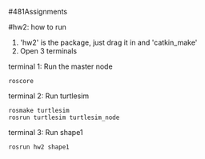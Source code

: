 #481Assignments

#hw2: how to run

1. 'hw2' is the package, just drag it in and 'catkin_make'
2. Open 3 terminals


terminal 1: Run the master node
```
roscore
```

terminal 2: Run turtlesim
```
rosmake turtlesim
rosrun turtlesim turtlesim_node
```

terminal 3: Run shape1
```
rosrun hw2 shape1
```

